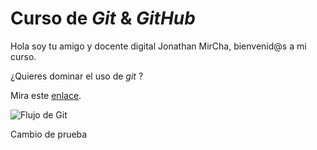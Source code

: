 # Curso de _Git_ & _GitHub_

Hola soy tu amigo y docente digital Jonathan MirCha, bienvenid@s a mi curso.

¿Quieres dominar el uso de _git_ ?

Mira este [enlace](https://jonmircha.com/git).

![Flujo de Git](git-flow.png)

Cambio de prueba
